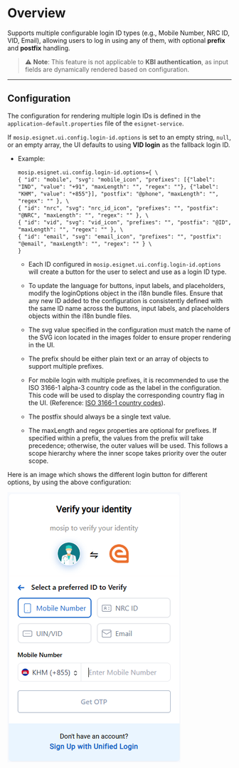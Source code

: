 # Overview

Supports multiple configurable login ID types (e.g., Mobile Number, NRC ID, VID, Email), allowing users to log in using any of them, with optional **prefix** and **postfix** handling.

> ⚠️ **Note**: This feature is not applicable to **KBI authentication**, as input fields are dynamically rendered based on configuration.

---

## Configuration

The configuration for rendering multiple login IDs is defined in the `application-default.properties` file of the `esignet-service`.

If `mosip.esignet.ui.config.login-id.options` is set to an empty string, `null`, or an empty array, the UI defaults to using **VID login** as the fallback login ID.

- Example:
  ```properties
  mosip.esignet.ui.config.login-id.options={ \
  { "id": "mobile", "svg": "mobile_icon", "prefixes": [{"label": "IND", "value": "+91", "maxLength": "", "regex": ""}, {"label": "KHM", "value": "+855"}], "postfix": "@phone", "maxLength": "", "regex": "" }, \ 
  { "id": "nrc", "svg": "nrc_id_icon", "prefixes": "", "postfix": "@NRC", "maxLength": "", "regex": "" }, \
  { "id": "vid", "svg": "vid_icon", "prefixes": "", "postfix": "@ID", "maxLength": "", "regex": "" }, \
  { "id": "email", "svg": "email_icon", "prefixes": "", "postfix": "@email", "maxLength": "", "regex": "" } \
  } 
  ```

    - Each ID configured in `mosip.esignet.ui.config.login-id.options` will create a button for the user to select and use as a login ID type.

    - To update the language for buttons, input labels, and placeholders, modify the loginOptions object in the i18n bundle files. Ensure that any new ID added to the configuration is consistently defined with the same ID name across the buttons, input labels, and placeholders objects within the i18n bundle files.

    - The svg value specified in the configuration must match the name of the SVG icon located in the images folder to ensure proper rendering in the UI.

    - The prefix should be either plain text or an array of objects to support multiple prefixes.

    -  For mobile login with multiple prefixes, it is recommended to use the ISO 3166-1 alpha-3 country code as the label in the configuration. This code will be used to display the corresponding country flag in the UI. (Reference: [ISO 3166-1 country codes](https://en.wikipedia.org/wiki/List_of_ISO_3166_country_codes)).
      
    - The postfix should always be a single text value.

    - The maxLength and regex properties are optional for prefixes. If specified within a prefix, the values from the prefix will take precedence; otherwise, the outer values will be used. This follows a scope hierarchy where the inner scope takes priority over the outer scope.
  
Here is an image which shows the different login button for different options, by using the above configuration:

![Esignet Login Id types](../esignet-login-id-type.png "Esignet Login Id types")
